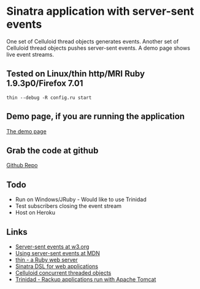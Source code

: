 # Sinatra application with server-sent events

One set of Celluloid thread objects generates events.
Another set of Celluloid thread objects pushes server-sent events.
A demo page shows live event streams.

## Tested on Linux/thin http/MRI Ruby 1.9.3p0/Firefox 7.01

~~~~~~~
thin --debug -R config.ru start
~~~~~~~

## Demo page, if you are running the application

[The demo page](/simple)

## Grab the code at github

[Github Repo](https://github.com/CootCraig/sinatra_stream_sse_01)

## Todo

* Run on Windows/JRuby - Would like to use Trinidad
* Test subscribers closing the event stream
* Host on Heroku

## Links

* [Server-sent events at w3.org](http://dev.w3.org/html5/eventsource/)
* [Using server-sent events at MDN](https://developer.mozilla.org/en/Server-sent_events/Using_server-sent_events)
* [thin - a Ruby web server](http://code.macournoyer.com/thin/)
* [Sinatra DSL for web applications](http://www.sinatrarb.com/intro)
* [Celluloid concurrent threaded objects](http://celluloid.github.com/)
* [Trinidad - Rackup applications run with Apache Tomcat](https://github.com/trinidad/trinidad)
